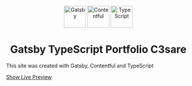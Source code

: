 <p align="center">
    <img alt="Gatsby" src="https://www.gatsbyjs.com/Gatsby-Monogram.svg" width="60" />
    <img alt="Contentful" src="https://seeklogo.com/images/C/contentful-logo-C395C545BF-seeklogo.com.png" height="60"/>
    <img alt="TypeScript" src="https://upload.wikimedia.org/wikipedia/commons/thumb/4/4c/Typescript_logo_2020.svg/512px-Typescript_logo_2020.svg.png" height="60"/>
</p>
<h1 align="center">
  Gatsby TypeScript Portfolio C3sare
</h1>

This site was created with Gatsby, Contentful and TypeScript

<a href="https://c3sare-portfolio.vercel.app/">
  Show Live Preview
</a>
